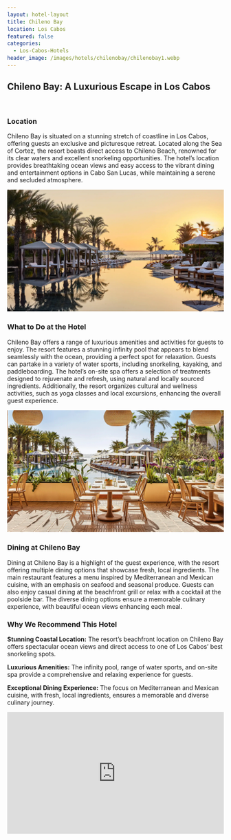 ```yaml
---
layout: hotel-layout
title: Chileno Bay
location: Los Cabos
featured: false
categories:
  - Los-Cabos-Hotels
header_image: /images/hotels/chilenobay/chilenobay1.webp
---
```

## Chileno Bay: A Luxurious Escape in Los Cabos

&nbsp;

### Location

Chileno Bay is situated on a stunning stretch of coastline in Los Cabos, offering guests an exclusive and picturesque retreat. Located along the Sea of Cortez, the resort boasts direct access to Chileno Beach, renowned for its clear waters and excellent snorkeling opportunities. The hotel’s location provides breathtaking ocean views and easy access to the vibrant dining and entertainment options in Cabo San Lucas, while maintaining a serene and secluded atmosphere.

![](/images/hotels/chilenobay/chilenobay2.webp)

### What to Do at the Hotel

Chileno Bay offers a range of luxurious amenities and activities for guests to enjoy. The resort features a stunning infinity pool that appears to blend seamlessly with the ocean, providing a perfect spot for relaxation. Guests can partake in a variety of water sports, including snorkeling, kayaking, and paddleboarding. The hotel’s on-site spa offers a selection of treatments designed to rejuvenate and refresh, using natural and locally sourced ingredients. Additionally, the resort organizes cultural and wellness activities, such as yoga classes and local excursions, enhancing the overall guest experience.

![](/images/hotels/chilenobay/chilenobay3.webp)

### Dining at Chileno Bay

Dining at Chileno Bay is a highlight of the guest experience, with the resort offering multiple dining options that showcase fresh, local ingredients. The main restaurant features a menu inspired by Mediterranean and Mexican cuisine, with an emphasis on seafood and seasonal produce. Guests can also enjoy casual dining at the beachfront grill or relax with a cocktail at the poolside bar. The diverse dining options ensure a memorable culinary experience, with beautiful ocean views enhancing each meal.

### Why We Recommend This Hotel

**Stunning Coastal Location:** The resort’s beachfront location on Chileno Bay offers spectacular ocean views and direct access to one of Los Cabos’ best snorkeling spots.&nbsp;

**Luxurious Amenities:** The infinity pool, range of water sports, and on-site spa provide a comprehensive and relaxing experience for guests.&nbsp;

**Exceptional Dining Experience:** The focus on Mediterranean and Mexican cuisine, with fresh, local ingredients, ensures a memorable and diverse culinary journey.&nbsp;

<style>.embed-container { position: relative; padding-bottom: 56.25%; height: 0; overflow: hidden; max-width: 100%; } .embed-container iframe, .embed-container object, .embed-container embed { position: absolute; top: 0; left: 0; width: 100%; height: 100%; }</style>

<div class="embed-container"><iframe src="https://www.youtube.com/embed/koLtPB0LJO0" frameborder="0" allowfullscreen=""></iframe></div>